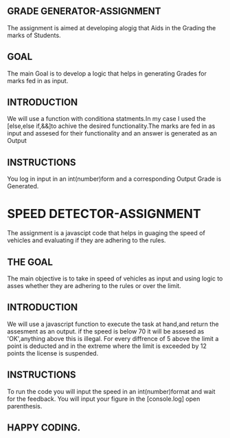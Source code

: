 ## GRADE GENERATOR-ASSIGNMENT

The assignment is aimed at developing alogig that Aids in the Grading the marks of Students.

## GOAL

 The main Goal is to develop a logic that helps in generating Grades for marks fed in as input.


 ## INTRODUCTION

 We will use a function with conditiona statments.In my case I used the [else,else if,&&]to achive the desired functionality.The marks are fed in as input and assesed for their functionality and an answer is generated as an Output

 ## INSTRUCTIONS

 You log in input in an int(number)form and a corresponding Output Grade is Generated.


# SPEED DETECTOR-ASSIGNMENT

The assignment is a javascipt code that helps in guaging the speed of vehicles and evaluating if they are adhering to the rules.

## THE GOAL

The main objective is to take in speed of vehicles as input and using logic to asses whether they are adhering to the rules or over the limit.

## INTRODUCTION

We will use a javascript function to execute the task at hand,and return the assesment as an output.
if the speed is below 70 it will be assesed as 'OK',anything above this is illegal.
For every diffrence of 5 above the limit a point is deducted and in the extreme where the limit is exceeded by 12 points the license is suspended.

## INSTRUCTIONS
To run the code you will input the speed in an int(number)format and wait for the feedback.
You will input your figure in the [console.log] open parenthesis.

## HAPPY CODING.
